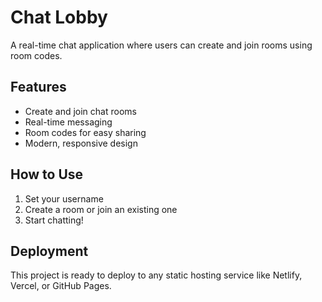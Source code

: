 # Chat Lobby

A real-time chat application where users can create and join rooms using room codes.

## Features
- Create and join chat rooms
- Real-time messaging
- Room codes for easy sharing
- Modern, responsive design

## How to Use
1. Set your username
2. Create a room or join an existing one
3. Start chatting!

## Deployment
This project is ready to deploy to any static hosting service like Netlify, Vercel, or GitHub Pages.
